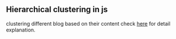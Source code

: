 
## Hierarchical clustering in js

clustering different blog based on their content check [here]() for detail explanation.